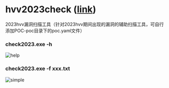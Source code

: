 # hvv2023check ([link](https://github.com/BBD-YZZ/hvv2023check.git))
2023hvv漏洞扫描工具（针对2023hvv期间出现的漏洞的辅助扫描工具，可自行添加POC-poc目录下的poc.yaml文件）

### check2023.exe -h
![help](https://github.com/BBD-YZZ/hvv2023check/assets/132546612/bca7444a-d9a6-49e0-a919-6d6dc730adaa)

### check2023.exe -f xxx.txt
![simple](https://github.com/BBD-YZZ/hvv2023check/assets/132546612/5bb25cfd-8f76-404f-ab13-2aa423786f72)

